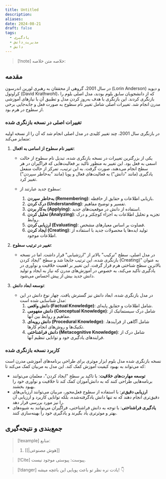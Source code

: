 ```yaml
---
title: Untitled
description: 
aliases: 
date: 2024-08-21
draft: false
tags:
  - یادگیری
  - مدیریت_دانش
  - دانش
---
```

>[!note] خلاصه
>متن خلاصه:
## مقدمه
در سال 2001، گروهی از محققان به رهبری لورین اندرسون (Lorin Anderson) و دیوید کراوتول (David Krathwohl)، که از دانشجویان سابق بلوم بودند، مدل اصلی بلوم را بازنگری کردند. این بازنگری با هدف به‌روز کردن مدل و تطبیق آن با نیازهای آموزشی مدرن انجام شد. تغییرات اصلی شامل تغییر نام سطوح به صورت فعل و جابه‌جایی برخی از سطوح در هرم بود.

### تغییرات اصلی در نسخه بازنگری شده

در بازنگری سال 2001، چند تغییر کلیدی در مدل اصلی انجام شد که آن را از نسخه اولیه متمایز می‌کند:

1. **تغییر نام سطوح از اسامی به افعال**:
    
    - یکی از بزرگترین تغییرات در نسخه بازنگری شده، تبدیل نام سطوح از حالت اسمی به فعل بود. این تغییر به منظور تاکید بر فعالیت‌هایی که فراگیران در هر سطح انجام می‌دهند، صورت گرفت. به این ترتیب، تمرکز از حالت منفعل یادگیری (مانند "دانش") به فعالیت‌های فعال و پویا (مانند "به‌خاطر سپردن") تغییر کرد.
        
    - سطوح جدید عبارتند از:
        
        1. **به‌خاطر سپردن (Remembering)**: بازیابی اطلاعات و حقایق از حافظه.
        2. **درک کردن (Understanding)**: تفسیر و توضیح مفاهیم.
        3. **به‌کار بردن (Applying)**: استفاده از دانش در موقعیت‌های جدید.
        4. **تحلیل کردن (Analyzing)**: تجزیه و تحلیل اطلاعات به اجزاء کوچکتر و درک روابط.
        5. **ارزیابی کردن (Evaluating)**: قضاوت بر اساس معیارهای مشخص.
        6. **ایجاد کردن (Creating)**: تولید ایده‌ها یا محصولات جدید با استفاده از اطلاعات موجود.
2. **تغییر در ترتیب سطوح**:
    
    - در مدل اصلی، سطح "ترکیب" بالاتر از "ارزشیابی" قرار داشت. اما در نسخه بازنگری شده، این ترتیب جابجا شد و سطح "ایجاد کردن (Creating)" به عنوان بالاترین سطح شناختی هرم قرار گرفت. این تغییر بر اهمیت خلاقیت و نوآوری در یادگیری تاکید می‌کند، به خصوص در آموزش‌های مدرن که نیاز به ایجاد و تولید دانش جدید بیش از پیش احساس می‌شود.
3. **توسعه ابعاد دانش**:
    
    - در مدل بازنگری شده، ابعاد دانش نیز گسترش یافت. چهار نوع دانش در این مدل شناسایی شده است:
        1. **دانش واقعی (Factual Knowledge)**: شامل اطلاعات و حقایق پایه‌ای.
        2. **دانش مفهومی (Conceptual Knowledge)**: شامل درک سیستماتیک از مفاهیم و روابط بین آنها.
        3. **دانش رویه‌ای (Procedural Knowledge)**: شامل آگاهی از فرآیندها، تکنیک‌ها و روش‌های انجام کارها.
        4. **دانش فراشناختی (Metacognitive Knowledge)**: شامل درک از فرایندهای یادگیری خود و توانایی تنظیم آنها.

### کاربرد نسخه بازنگری شده

نسخه بازنگری شده مدل بلوم ابزار موثری برای طراحی برنامه‌های آموزشی مدرن است که می‌تواند به بهبود کیفیت آموزش کمک کند. این مدل به مربیان کمک می‌کند تا:

- **توسعه مهارت‌های خلاقیت**: با تاکید بر سطح "ایجاد کردن"، معلمان می‌توانند برنامه‌هایی طراحی کنند که به دانش‌آموزان کمک کند تا خلاقیت و نوآوری خود را بهبود بخشند.
- **ارزیابی دقیق‌تر**: با استفاده از سطوح فعل‌محور، مربیان می‌توانند ارزیابی‌های دقیق‌تری انجام دهند که نه تنها دانش یادگرفته‌شده، بلکه توانایی کاربرد و ارزیابی آن را نیز مورد بررسی قرار دهد.
- **یادگیری فراشناختی**: با توجه به دانش فراشناختی، فراگیران می‌توانند به شیوه‌های بهتر و موثرتری یاد بگیرند و یادگیری خود را بهینه‌سازی کنند.
## جمع‌بندی و نتیجه‌گیری



>[!example] منابع:
>1. [[|هوش مصنوعی]]

>[!Cite] پیوست:
>پیوستی موجود نیست.

>[!danger] یادت نره نظر تو باعث پویایی این باغچه میشه! 👇